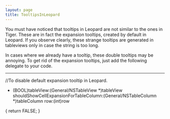 ```yaml
---
layout: page
title: TooltipsInLeopard
---
```


  You must have noticed that tooltips in Leopard are not similar to the ones in Tiger. These are in fact the expansion tooltips, created by default in Leopard. If you observe clearly, these strange tooltips are generated in tableviews only in case the string is too long. 

  In cases where we already have a tooltip, these double tooltips may be annoying. To get rid of the expansion tooltips, just add the following delegate to your code.


----
//To disable default expansion tooltip in Leopard.


- (BOOL)tableView:(General/NSTableView *)tableView shouldShowCellExpansionForTableColumn:(General/NSTableColumn *)tableColumn row:(int)row

{
        return FALSE;
}
